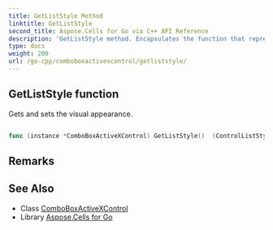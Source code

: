 ```yaml
---
title: GetListStyle Method 
linktitle: GetListStyle
second_title: Aspose.Cells for Go via C++ API Reference
description: 'GetListStyle method. Encapsulates the function that represents getliststyle in Go.'
type: docs
weight: 200
url: /go-cpp/comboboxactivexcontrol/getliststyle/
---
```


## GetListStyle function

Gets and sets the visual appearance.

```go

func (instance *ComboBoxActiveXControl) GetListStyle()  (ControlListStyle,  error) 

```

## Remarks


## See Also

* Class [ComboBoxActiveXControl](../)
* Library [Aspose.Cells for Go](../../)
